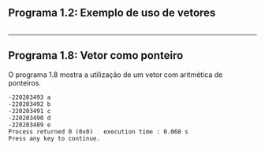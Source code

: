 
## Programa 1.2: Exemplo de uso de vetores

```
```

----
## Programa 1.8: Vetor como ponteiro

O programa 1.8 mostra a utilização de um vetor com aritmética de ponteiros.

```
-220203493 a
-220203492 b
-220203491 c
-220203490 d
-220203489 e
Process returned 0 (0x0)   execution time : 0.068 s
Press any key to continue.
```
